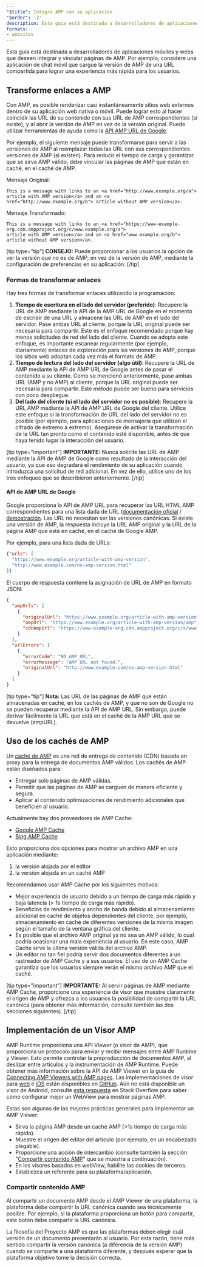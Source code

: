 ```yaml
---
"$title": Integre AMP con su aplicación
"$order": '2'
description: Esta guía está destinada a desarrolladores de aplicaciones móviles y webs que deseen integrar y vincular páginas de AMP. Por ejemplo, considere una aplicación de chat móvil...
formats:
- websites
---
```


Esta guía está destinada a desarrolladores de aplicaciones móviles y webs que deseen integrar y vincular páginas de AMP. Por ejemplo, considere una aplicación de chat móvil que cargue la versión de AMP de una URL compartida para lograr una experiencia más rápida para los usuarios.

## Transforme enlaces a AMP

Con AMP, es posible renderizar casi instantáneamente sitios web externos dentro de su aplicación web nativa o móvil. Puede lograr esto al hacer coincidir las URL de su contenido con sus URL de AMP correspondientes (si existe), y al abrir la versión de AMP en vez de la versión original. Puede utilizar herramientas de ayuda como la [API AMP URL de Google](https://developers.google.com/amp/cache/use-amp-url).

Por ejemplo, el siguiente mensaje puede transformarse para servir a las versiones de AMP al reemplazar todas las URL con sus correspondientes versiones de AMP (si existen). Para reducir el tiempo de carga y garantizar que se sirva AMP válido, debe vincular las páginas de AMP que están en caché, en el caché de AMP.

Mensaje Original:

```text
This is a message with links to an <a href="http://www.example.org/a">
article with AMP version</a> and an <a href="http://www.example.org/b"> article without AMP version</a>.
```

Mensaje Transformado:

```text
This is a message with links to an <a href="https://www-example-org.cdn.ampproject.org/c/www.example.org/a">
article with AMP version</a> and an <a href="www.example.org/b"> article without AMP version</a>.
```

[tip type="tip"] **CONSEJO:** Puede proporcionar a los usuarios la opción de ver la versión que no es de AMP, en vez de la versión de AMP, mediante la configuración de preferencias en su aplicación. [/tip]

### Formas de transformar enlaces

Hay tres formas de transformar enlaces utilizando la programación:

1. **Tiempo de escritura en el lado del servidor (preferido)**: Recupere la URL de AMP mediante la API de la AMP URL de Google en el momento de escribir de una URL y almacene las URL de AMP en el lado del servidor. Pase ambas URL al cliente, porque la URL original puede ser necesaria para compartir. Este es el enfoque recomendado porque hay menos solicitudes de red del lado del cliente. Cuando se adopta este enfoque, es importante escanear regularmente (por ejemplo, diariamente) enlaces de exploración para las versiones de AMP, porque los sitios web adoptan cada vez más el formato de AMP.
2. **Tiempo de lectura del lado del servidor (algo útil)**: Recupere la URL de AMP mediante la API de AMP URL de Google antes de pasar el contenido a su cliente. Como se mencionó anteriormente, pase ambas URL (AMP y no AMP) al cliente, porque la URL original puede ser necesaria para compartir. Este método puede ser bueno para servicios con poco despliegue.
3. **Del lado del cliente (si el lado del servidor no es posible)**: Recupere la URL AMP mediante la API de AMP URL de Google del cliente. Utilice este enfoque si la transformación de URL del lado del servidor no es posible (por ejemplo, para aplicaciones de mensajería que utilizan el cifrado de extremo a extremo). Asegúrese de activar la transformación de la URL tan pronto como el contenido esté disponible, antes de que haya tenido lugar la interacción del usuario.

[tip type="important"] <strong>IMPORTANTE:</strong> Nunca solicite las URL de AMP mediante la API de AMP de Google como resultado de la interacción del usuario, ya que eso degradará el rendimiento de su aplicación cuando introduzca una solicitud de red adicional. En vez de ello, utilice uno de los tres enfoques que se describieron anteriormente. [/tip]

#### API de AMP URL de Google

Google proporciona la API de AMP URL para recuperar las URL HTML AMP correspondientes para una lista dada de URL ([documentación oficial](https://developers.google.com/amp/cache/use-amp-url) / [demostración](../../../documentation/examples/documentation/Using_the_AMP_URL_API.html). Las URL no necesitan ser las versiones canónicas. Si existe una versión de AMP, la respuesta incluye la URL AMP original y la URL de la página AMP que está en caché, en el caché de Google AMP.

Por ejemplo, para una lista dada de URLs:

```json
{"urls": [
  "https://www.example.org/article-with-amp-version",
  "http://www.example.com/no-amp-version.html"
]}
```

El cuerpo de respuesta contiene la asignación de URL de AMP en formato JSON:

```json
{
  "ampUrls": [
    {
      "originalUrl": "https://www.example.org/article-with-amp-version",
      "ampUrl": "https://www.example.org/article-with-amp-version/amp",
      "cdnAmpUrl": "https://www-example-org.cdn.ampproject.org/c/s/www.example.org/article-with-amp-version"
    }
  ],
  "urlErrors": [
    {
      "errorCode": "NO_AMP_URL",
      "errorMessage": "AMP URL not found.",
      "originalUrl": "http://www.example.com/no-amp-version.html"
    }
  ]
}
```

[tip type="tip"] <strong>Nota:</strong> Las URL de las páginas de AMP que están almacenadas en caché, en los cachés de AMP, y que no son de Google no se pueden recuperar mediante la API de AMP URL. Sin embargo, puede derivar fácilmente la URL que está en el caché de la AMP URL que se devuelve (ampURL).

## Uso de los cachés de AMP

Un [caché de AMP](../../../documentation/guides-and-tutorials/learn/amp-caches-and-cors/how_amp_pages_are_cached.md) es una red de entrega de contenido (CDN) basada en proxy para la entrega de documentos AMP válidos. Los cachés de AMP están diseñados para:

- Entregar solo páginas de AMP válidas.
- Permitir que las páginas de AMP se carguen de manera eficiente y segura.
- Aplicar al contenido optimizaciones de rendimiento adicionales que beneficien al usuario.

Actualmente hay dos proveedores de AMP Cache:

- [Google AMP Cache](https://developers.google.com/amp/cache/)
- [Bing AMP Cache](https://www.bing.com/webmaster/help/bing-amp-cache-bc1c884c)

Esto proporciona dos opciones para mostrar un archivo AMP en una aplicación mediante:

1. la versión alojada por el editor
2. la versión alojada en un caché AMP

Recomendamos usar AMP Cache por los siguientes motivos:

- Mejor experiencia de usuario debido a un tiempo de carga más rápido y baja latencia (> 1s tiempo de carga más rápido).
- Beneficios de rendimiento y ancho de banda debido al almacenamiento adicional en caché de objetos dependientes del cliente, por ejemplo, almacenamiento en caché de diferentes versiones de la misma imagen según el tamaño de la ventana gráfica del cliente.
- Es posible que el archivo AMP original ya no sea un AMP válido, lo cual podría ocasionar una mala experiencia al usuario. En este caso, AMP Cache sirve la última versión válida del archivo AMP.
- Un editor no tan fiel podría servir dos documentos diferentes a un rastreador de AMP Cache y a sus usuarios. El uso de un AMP Cache garantiza que los usuarios siempre verán el mismo archivo AMP que el caché.

[tip type="important"] <strong>IMPORTANTE:</strong> Al servir páginas de AMP mediante AMP Cache, proporcione una experiencia de visor que muestre claramente el origen de AMP y ofrezca a los usuarios la posibilidad de compartir la URL canónica (para obtener más información, consulte también las dos secciones siguientes). [/tip]

## Implementación de un Visor AMP

AMP Runtime proporciona una API Viewer (o visor de AMP), que proporciona un protocolo para enviar y recibir mensajes entre AMP Runtime y Viewer. Esto permite controlar la preproducción de documentos AMP, al deslizar entre artículos y la instrumentación de AMP Runtime. Puede obtener más información sobre la API de AMP Viewer en la guía de [Connecting AMP Viewers with AMP pages](https://github.com/ampproject/amphtml/blob/master/extensions/amp-viewer-integration/integrating-viewer-with-amp-doc-guide.md). Las implementaciones de visor para [web](https://github.com/ampproject/amp-viewer/blob/master/mobile-web/README.md) e [iOS](https://github.com/ampproject/amp-viewer/tree/master/ios) están disponibles en [GitHub](https://github.com/ampproject/amp-viewer). Aún no está disponible un visor de Android, consulte [esta respuesta](https://stackoverflow.com/questions/44856759/does-we-need-to-change-anything-in-usual-webpage-loader-for-loading-an-amp-acce/44869038#44869038) en Stack Overflow para saber cómo configurar mejor un WebView para mostrar páginas AMP.

Estas son algunas de las mejores prácticas generales para implementar un AMP Viewer:

- Sirva la página AMP desde un caché AMP (>1s tiempo de carga más rápido).
- Muestre el origen del editor del artículo (por ejemplo, en un encabezado plegable).
- Proporcione una acción de intercambio (consulte también la sección "[Compartir contenido AMP](#sharing-amp-content)" que se muestra a continuación).
- En los visores basados en webView, habilite las cookies de terceros.
- Establezca un referente para su plataforma/aplicación.

### Compartir contenido AMP <a name="sharing-amp-content"></a>

Al compartir un documento AMP desde el AMP Viewer de una plataforma, la plataforma debe compartir la URL canónica cuando sea técnicamente posible. Por ejemplo, si la plataforma proporciona un botón para compartir, este botón debe compartir la URL canónica.

La filosofía del Proyecto AMP es que las plataformas deben elegir cuál versión de un documento presentarán al usuario. Por esta razón, tiene más sentido compartir la versión canónica (a diferencia de la versión AMP) cuando se comparte a una plataforma diferente, y después esperar que la plataforma objetivo tome la decisión correcta.
